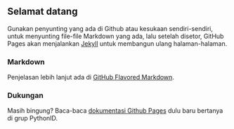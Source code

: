 ## Selamat datang

Gunakan penyunting yang ada di Github atau kesukaan sendiri-sendiri, untuk menyunting file-file Markdown yang ada, lalu setelah disetor, GitHub Pages akan menjalankan [Jekyll](https://jekyllrb.com) untuk membangun ulang halaman-halaman.

### Markdown

Penjelasan lebih lanjut ada di [GitHub Flavored Markdown](https://guides.github.com/features/mastering-markdown/).

### Dukungan

Masih bingung? Baca-baca [dokumentasi Github Pages](https://help.github.com/categories/github-pages-basics/) dulu baru bertanya di grup PythonID.
